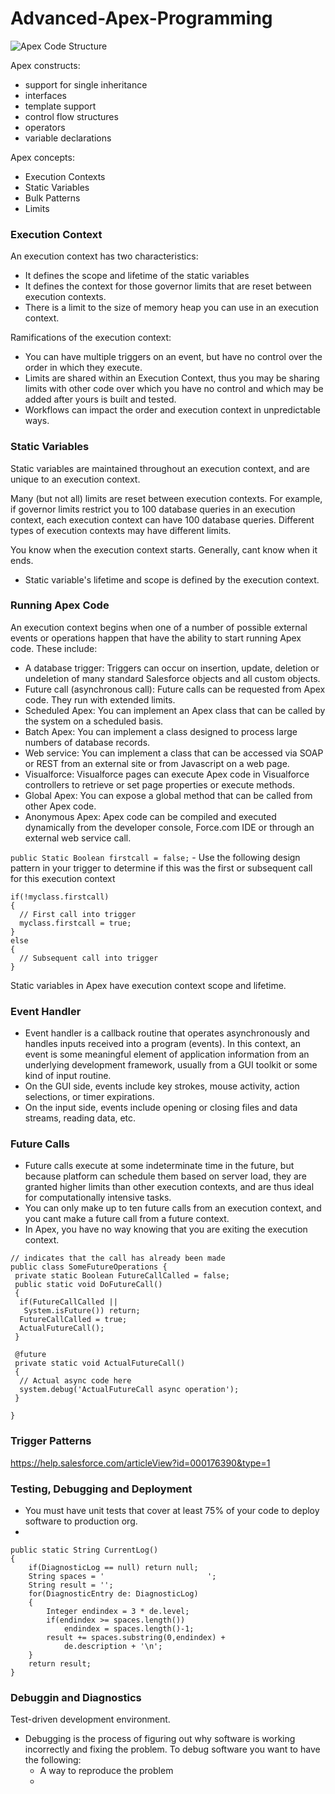 # Advanced-Apex-Programming

![Apex Code Structure](https://s-media-cache-ak0.pinimg.com/originals/3d/ae/7c/3dae7cafff48d9440cd6928a23f3e4dd.png)

Apex constructs:
 * support for single inheritance
 * interfaces
 * template support
 * control flow structures
 * operators
 * variable declarations
 
Apex concepts:
  * Execution Contexts
  * Static Variables
  * Bulk Patterns
  * Limits

### Execution Context

An execution context has two characteristics:
  * It defines the scope and lifetime of the static variables
  * It defines the context for those governor limits that are reset between execution contexts.
  * There is a limit to the size of memory heap you can use in an execution context.

Ramifications of the execution context:
 * You can have multiple triggers on an event, but have no control over the order in which they execute.
 * Limits are shared within an Execution Context, thus you may be sharing limits with other code over which you have no control and which may be added after yours is built and tested.
 * Workflows can impact the order and execution context in unpredictable ways.

### Static Variables

Static variables are maintained throughout an execution context, and are unique to an execution context.
 
Many (but not all) limits are reset between execution contexts.  For example, if governor limits restrict you to 100 database queries in an execution context, each execution context can have 100 database queries.  Different types of execution contexts may have different limits.

You know when the execution context starts.  Generally, cant know when it ends.

 * Static variable's lifetime and scope is defined by the execution context.

### Running Apex Code

An execution context begins when one of a number of possible external events or operations happen that have the ability to start running Apex code.  These include:
 * A database trigger: Triggers can occur on insertion, update, deletion or undeletion of many standard Salesforce objects and all custom objects.
 * Future call (asynchronous call): Future calls can be requested from Apex code.  They run with extended limits.
 * Scheduled Apex: You can implement an Apex class that can be called by the system on a scheduled basis.
 * Batch Apex: You can implement a class designed to process large numbers of database records.
 * Web service: You can implement a class that can be accessed via SOAP or REST from an external site or from Javascript on a web page.
 * Visualforce: Visualforce pages can execute Apex code in Visualforce controllers to retrieve or set page properties or execute methods.
 * Global Apex: You can expose a global method that can be called from other Apex code.
 * Anonymous Apex: Apex code can be compiled and executed dynamically from the developer console, Force.com IDE or through an external web service call.
 
`public Static Boolean firstcall = false;`  - Use the following design pattern in your trigger to determine if this was the first or subsequent call for this execution context 

```Apex
if(!myclass.firstcall)
{
  // First call into trigger
  myclass.firstcall = true;
}
else
{
  // Subsequent call into trigger
}
```
Static variables in Apex have execution context scope and lifetime.  

### Event Handler

 * Event handler is a callback routine that operates asynchronously and handles inputs received into a program (events).  In this context, an event is some meaningful element of application information from an underlying development framework, usually from a GUI toolkit or some kind of input routine.  
 * On the GUI side, events include key strokes, mouse activity, action selections, or timer expirations.  
 * On the input side, events include opening or closing files and data streams, reading data, etc.

### Future Calls

* Future calls execute at some indeterminate time in the future, but because platform can schedule them based on server load, they are granted higher limits than other execution contexts, and are thus ideal for computationally intensive tasks.
* You can only make up to ten future calls from an execution context, and you cant make a future call from a future context.
* In Apex, you have no way knowing that you are exiting the execution context.

```Apex
// indicates that the call has already been made
public class SomeFutureOperations {
 private static Boolean FutureCallCalled = false;
 public static void DoFutureCall()
 {
  if(FutureCallCalled || 
   System.isFuture()) return;
  FutureCallCalled = true;
  ActualFutureCall();
 }
 
 @future
 private static void ActualFutureCall()
 {
  // Actual async code here
  system.debug('ActualFutureCall async operation');
 }
  
}
```

### Trigger Patterns

https://help.salesforce.com/articleView?id=000176390&type=1


### Testing, Debugging and Deployment

* You must have unit tests that cover at least 75% of your code to deploy software to production org.
* 

```Apex
public static String CurrentLog()
{
    if(DiagnosticLog == null) return null;
    String spaces = '                       ';
    String result = '';
    for(DiagnosticEntry de: DiagnosticLog)
    {
        Integer endindex = 3 * de.level;
        if(endindex >= spaces.length())
            endindex = spaces.length()-1;
        result += spaces.substring(0,endindex) +
            de.description + '\n';
    }
    return result;
}
```

### Debuggin and Diagnostics

Test-driven development environment.

* Debugging is the process of figuring out why software is working incorrectly and fixing the problem.  To debug software you want to have the following:
    * A way to reproduce the problem
    * 
